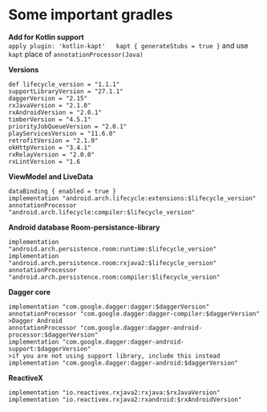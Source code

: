# Some important gradles

**Add for Kotlin support**  
`apply plugin: 'kotlin-kapt'  
kapt { generateStubs = true }`  and use `kapt` place of `annotationProcessor(Java)`  

**Versions**  
``` 
def lifecycle_version = "1.1.1"
supportLibraryVersion = "27.1.1"
daggerVersion = "2.15"
rxJavaVersion = "2.1.0"
rxAndroidVersion = "2.0.1"
timberVersion = "4.5.1"
priorityJobQueueVersion = "2.0.1"
playServicesVersion = "11.6.0"
retrofitVersion = "2.1.0"
okHttpVersion = "3.4.1"
rxRelayVersion = "2.0.0"
rxLintVersion = "1.6
```

**ViewModel and LiveData**  
```  
dataBinding { enabled = true } 
implementation "android.arch.lifecycle:extensions:$lifecycle_version"
annotationProcessor "android.arch.lifecycle:compiler:$lifecycle_version"  
```  
**Android database Room-persistance-library**  
```
implementation "android.arch.persistence.room:runtime:$lifecycle_version"
implementation "android.arch.persistence.room:rxjava2:$lifecycle_version"
annotationProcessor "android.arch.persistence.room:compiler:$lifecycle_version"
```  
**Dagger core**
```
implementation "com.google.dagger:dagger:$daggerVersion"
annotationProcessor "com.google.dagger:dagger-compiler:$daggerVersion"
>Dagger Android
annotationProcessor "com.google.dagger:dagger-android-processor:$daggerVersion"
implementation "com.google.dagger:dagger-android-support:$daggerVersion"
>if you are not using support library, include this instead
implementation "com.google.dagger:dagger-android:$daggerVersion"
```
**ReactiveX**  
```
implementation "io.reactivex.rxjava2:rxjava:$rxJavaVersion"
implementation "io.reactivex.rxjava2:rxandroid:$rxAndroidVersion"
```


